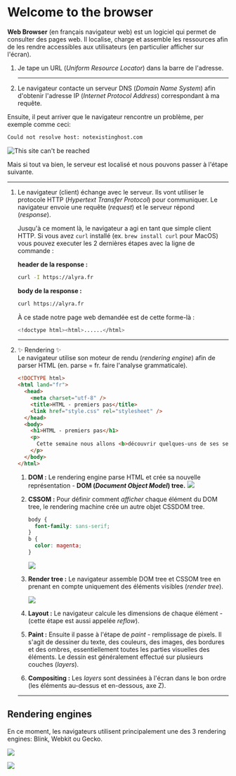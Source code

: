 # Welcome to the browser

**Web Browser** (en français navigateur web) est un logiciel qui permet de consulter des pages web. Il localise, charge et assemble les ressources afin de les rendre accessibles aux utilisateurs (en particulier afficher sur l'écran).

1. Je tape un URL (_Uniform Resource Locator_) dans la barre de l'adresse.

   ***

1. Le navigateur contacte un serveur DNS (_Domain Name System_) afin d'obtenir l'adresse IP (_Internet Protocol Address_) correspondant à ma requête.

Ensuite, il peut arriver que le navigateur rencontre un problème, per exemple comme ceci:

```bash
Could not resolve host: notexistinghost.com
```

![This site can't be reached](https://wptemplates.pehaa.com/assets/alyra/cantbereached.png)

Mais si tout va bien, le serveur est localisé et nous pouvons passer à l'étape suivante.

---

1. Le navigateur (client) échange avec le serveur. Ils vont utiliser le protocole HTTP (_Hypertext Transfer Protocol_) pour communiquer. Le navigateur envoie une requête (_request_) et le serveur répond (_response_).

   Jusqu'à ce moment là, le navigateur a agi en tant que simple client HTTP. Si vous avez `curl` installé (ex. `brew install curl` pour MacOS) vous pouvez executer les 2 dernières étapes avec la ligne de commande :

   **header de la response :**

   ```bash
   curl -I https://alyra.fr
   ```

   **body de la response :**

   ```bash
   curl https://alyra.fr
   ```

   À ce stade notre page web demandée est de cette forme-là :

   ```bash
   <!doctype html><html>......</html>
   ```

   ***

1. ✨ Rendering ✨  
   Le navigateur utilise son moteur de rendu (_rendering engine_) afin de parser HTML (en. parse = fr. faire l'analyse grammaticale).

   ```html
   <!DOCTYPE html>
   <html land="fr">
     <head>
       <meta charset="utf-8" />
       <title>HTML - premiers pas</title>
       <link href="style.css" rel="stylesheet" />
     </head>
     <body>
       <h1>HTML - premiers pas</h1>
       <p>
         Cette semaine nous allons <b>découvrir quelques-uns de ses secrets.</b>
       </p>
     </body>
   </html>
   ```

   1. **DOM :** Le rendering engine parse HTML et crée sa nouvelle représentation - **DOM (_Document Object Model_) tree.**
      ![](https://wptemplates.pehaa.com/assets/alyra/dom1.png)

   2. **CSSOM :** Pour définir comment _afficher_ chaque élément du DOM tree, le rendering machine crée un autre objet CSSDOM tree.

      ```css
      body {
        font-family: sans-serif;
      }
      b {
        color: magenta;
      }
      ```

      ![](https://wptemplates.pehaa.com/assets/alyra/cssom.png)

   3. **Render tree :** Le navigateur assemble DOM tree et CSSOM tree en prenant en compte uniquement des éléments visibles (_render tree_).

      ![](https://wptemplates.pehaa.com/assets/alyra/render-tree.png)

   4. **Layout :** Le navigateur calcule les dimensions de chaque élément - (cette étape est aussi appelée _reflow_).

   5. **Paint :** Ensuite il passe à l'étape de _paint_ - remplissage de pixels. Il s'agit de dessiner du texte, des couleurs, des images, des bordures et des ombres, essentiellement toutes les parties visuelles des éléments. Le dessin est généralement effectué sur plusieurs couches (_layers_).

   6. **Compositing :** Les _layers_ sont dessinées à l'écran dans le bon ordre (les éléments au-dessus et en-dessous, axe Z).

   ***

## Rendering engines

En ce moment, les navigateurs utilisent principalement une des 3 rendering engines: Blink, Webkit ou Gecko.

![](https://wptemplates.pehaa.com/assets/alyra/browser-engines.png)

![](https://wptemplates.pehaa.com/assets/alyra/statcounter-browsers.png)
